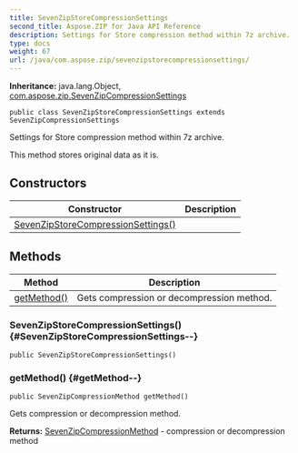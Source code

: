 ```yaml
---
title: SevenZipStoreCompressionSettings
second_title: Aspose.ZIP for Java API Reference
description: Settings for Store compression method within 7z archive.
type: docs
weight: 67
url: /java/com.aspose.zip/sevenzipstorecompressionsettings/
---
```


**Inheritance:**
java.lang.Object, [com.aspose.zip.SevenZipCompressionSettings](../../com.aspose.zip/sevenzipcompressionsettings)
```
public class SevenZipStoreCompressionSettings extends SevenZipCompressionSettings
```

Settings for Store compression method within 7z archive.

This method stores original data as it is.
## Constructors

| Constructor | Description |
| --- | --- |
| [SevenZipStoreCompressionSettings()](#SevenZipStoreCompressionSettings--) |  |
## Methods

| Method | Description |
| --- | --- |
| [getMethod()](#getMethod--) | Gets compression or decompression method. |
### SevenZipStoreCompressionSettings() {#SevenZipStoreCompressionSettings--}
```
public SevenZipStoreCompressionSettings()
```


### getMethod() {#getMethod--}
```
public SevenZipCompressionMethod getMethod()
```


Gets compression or decompression method.

**Returns:**
[SevenZipCompressionMethod](../../com.aspose.zip/sevenzipcompressionmethod) - compression or decompression method
